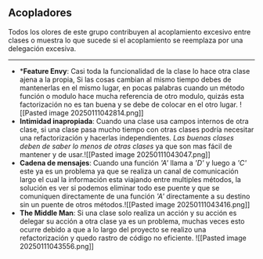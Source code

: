 ## **Acopladores**
Todos los olores de este grupo contribuyen al acoplamiento excesivo entre clases o muestra lo que sucede si el acoplamiento se reemplaza por una delegación excesiva. 

---
* ***Feature Envy**: Casi toda la funcionalidad de la clase lo hace otra clase ajena a la propia, Si las cosas cambian al mismo tiempo debes de mantenerlas en el mismo lugar, en pocas palabras cuando un método función o modulo hace mucha referencia de otro modulo, quizás esta factorización no es tan buena y se debe de colocar en el otro lugar. ![[Pasted image 20250111042814.png]]
* **Intimidad inapropiada**: Cuando una clase usa campos internos de otra clase, si una clase pasa mucho tiempo con otras clases podría necesitar una refactorización y hacerlas independientes. *Las buenas clases deben de saber lo menos de otras clases* ya que son mas fácil de mantener y de usar.![[Pasted image 20250111043047.png]]
* **Cadena de mensajes**: Cuando una función *'A'* llama a *'D'* y luego a *'C'* este ya es un problema ya que se realiza un canal de comunicación largo el cual la información esta viajando entre multiples métodos, la solución es ver si podemos eliminar todo ese puente y que se comuniquen directamente de una función *'A'* directamente a su destino sin un puente de otros métodos.![[Pasted image 20250111043416.png]]
* **The Middle Man**: Si una clase solo realiza un acción y su acción es delegar su acción a otra clase ya es un problema, muchas veces esto ocurre debido a que a lo largo del proyecto se realizo una refactorización y quedo rastro de código no eficiente. ![[Pasted image 20250111043556.png]]
